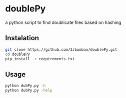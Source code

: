 # doublePy

a python script to find doublicate files based on hashing

## Instalation

```sh
git clone https://github.com/3zbumban/doublePy.git
cd doublePy
pip install -r requirements.txt
```

## Usage

```sh
python dubPy.py -h
python dubPy.py -help
```